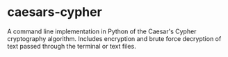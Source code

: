 # caesars-cypher
A command line implementation in Python of the Caesar's Cypher cryptography algorithm. Includes encryption and brute force decryption of text passed through the terminal or text files.
